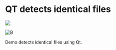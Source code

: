 # QT detects identical files

![](C:\Users\69503\Desktop\A.png)

![B](C:\Users\69503\Desktop\B.png)

Demo detects identical files using Qt.